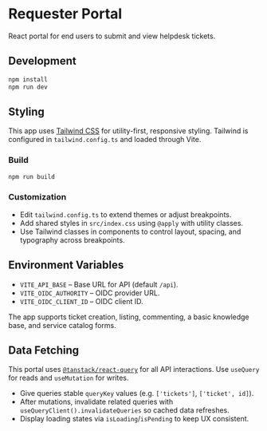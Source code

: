 # Requester Portal

React portal for end users to submit and view helpdesk tickets.

## Development

```bash
npm install
npm run dev
```

## Styling

This app uses [Tailwind CSS](https://tailwindcss.com) for utility-first,
responsive styling. Tailwind is configured in `tailwind.config.ts` and
loaded through Vite.

### Build

```bash
npm run build
```

### Customization

- Edit `tailwind.config.ts` to extend themes or adjust breakpoints.
- Add shared styles in `src/index.css` using `@apply` with utility classes.
- Use Tailwind classes in components to control layout, spacing, and
  typography across breakpoints.

## Environment Variables

- `VITE_API_BASE` – Base URL for API (default `/api`).
- `VITE_OIDC_AUTHORITY` – OIDC provider URL.
- `VITE_OIDC_CLIENT_ID` – OIDC client ID.

The app supports ticket creation, listing, commenting, a basic knowledge base, and service catalog forms.

## Data Fetching

This portal uses [`@tanstack/react-query`](https://tanstack.com/query) for all
API interactions. Use `useQuery` for reads and `useMutation` for writes.

- Give queries stable `queryKey` values (e.g. `['tickets']`, `['ticket', id]`).
- After mutations, invalidate related queries with
  `useQueryClient().invalidateQueries` so cached data refreshes.
- Display loading states via `isLoading`/`isPending` to keep UX consistent.
